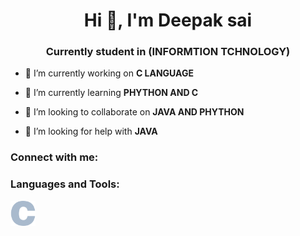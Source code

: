 <h1 align="center">Hi 👋, I'm Deepak sai</h1>
<h3 align="center">Currently student in (INFORMTION TCHNOLOGY)</h3>

- 🔭 I’m currently working on **C LANGUAGE**

- 🌱 I’m currently learning **PHYTHON AND C**

- 👯 I’m looking to collaborate on **JAVA AND PHYTHON**

- 🤝 I’m looking for help with **JAVA**

<h3 align="left">Connect with me:</h3>
<p align="left">
</p>

<h3 align="left">Languages and Tools:</h3>
<p align="left"> <a href="https://www.cprogramming.com/" target="_blank" rel="noreferrer"> <img src="https://raw.githubusercontent.com/devicons/devicon/master/icons/c/c-original.svg" alt="c" width="40" height="40"/> </a> </p>
